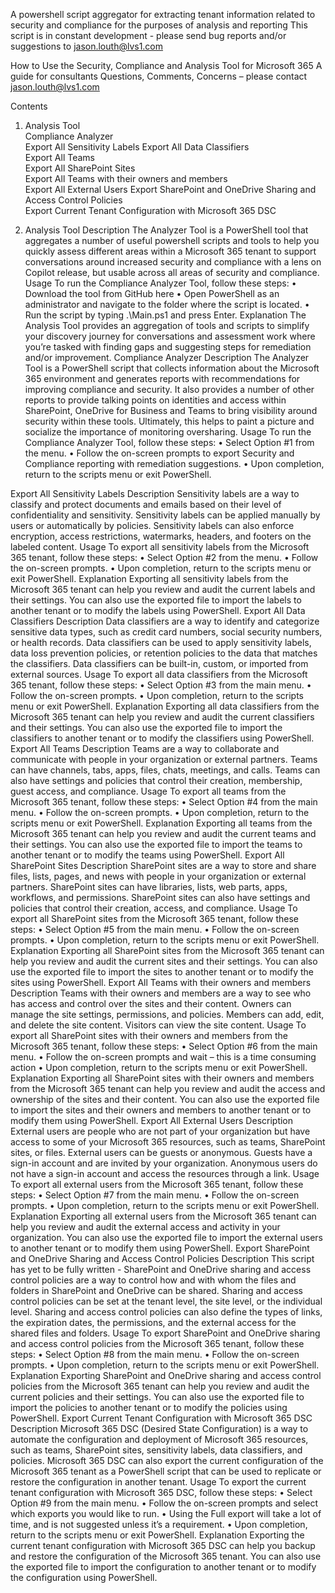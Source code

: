 A powershell script aggregator for extracting tenant information related to security and compliance for the purposes of analysis and reporting
This script is in constant development - please send bug reports and/or suggestions to jason.louth@lvs1.com


How to Use the Security, Compliance and Analysis Tool for Microsoft 365
A guide for consultants 
Questions, Comments, Concerns – please contact jason.louth@lvs1.com

Contents
1. Analysis Tool	
  Compliance Analyzer	
  Export All Sensitivity Labels	
  Export All Data Classifiers	
  Export All Teams	
  Export All SharePoint Sites	
  Export All Teams with their owners and members	
  Export All External Users	
  Export SharePoint and OneDrive Sharing and Access Control Policies	
  Export Current Tenant Configuration with Microsoft 365 DSC	


1. Analysis Tool
Description
The Analyzer Tool is a PowerShell tool that aggregates a number of useful powershell scripts and tools to help you quickly assess different areas within a Microsoft 365 tenant to support conversations around increased security and compliance with a lens on Copilot release, but usable across all areas of security and compliance. 
Usage
To run the Compliance Analyzer Tool, follow these steps:
•	Download the tool from GitHub here
•	Open PowerShell as an administrator and navigate to the folder where the script is located.
•	Run the script by typing .\Main.ps1 and press Enter.
Explanation
The Analysis Tool provides an aggregation of tools and scripts to simplify your discovery journey for conversations and assessment work where you’re tasked with finding gaps and suggesting steps for remediation and/or improvement.
Compliance Analyzer
Description
The Analyzer Tool is a PowerShell script that collects information about the Microsoft 365 environment and generates reports with recommendations for improving compliance and security. It also provides a number of other reports to provide talking points on identities and access within SharePoint, OneDrive for Business and Teams to bring visibility around security within these tools. Ultimately, this helps to paint a picture and socialize the importance of monitoring oversharing. 
Usage
To run the Compliance Analyzer Tool, follow these steps:
•	Select Option #1 from the menu.
•	Follow the on-screen prompts to export Security and Compliance reporting with remediation suggestions.
•	Upon completion, return to the scripts menu or exit PowerShell.

Export All Sensitivity Labels
Description
Sensitivity labels are a way to classify and protect documents and emails based on their level of confidentiality and sensitivity. Sensitivity labels can be applied manually by users or automatically by policies. Sensitivity labels can also enforce encryption, access restrictions, watermarks, headers, and footers on the labeled content.
Usage
To export all sensitivity labels from the Microsoft 365 tenant, follow these steps:
•	Select Option #2 from the menu.
•	Follow the on-screen prompts.
•	Upon completion, return to the scripts menu or exit PowerShell.
Explanation
Exporting all sensitivity labels from the Microsoft 365 tenant can help you review and audit the current labels and their settings. You can also use the exported file to import the labels to another tenant or to modify the labels using PowerShell.
Export All Data Classifiers
Description
Data classifiers are a way to identify and categorize sensitive data types, such as credit card numbers, social security numbers, or health records. Data classifiers can be used to apply sensitivity labels, data loss prevention policies, or retention policies to the data that matches the classifiers. Data classifiers can be built-in, custom, or imported from external sources.
Usage
To export all data classifiers from the Microsoft 365 tenant, follow these steps:
•	Select Option #3 from the main menu.
•	Follow the on-screen prompts.
•	Upon completion, return to the scripts menu or exit PowerShell.
Explanation
Exporting all data classifiers from the Microsoft 365 tenant can help you review and audit the current classifiers and their settings. You can also use the exported file to import the classifiers to another tenant or to modify the classifiers using PowerShell.
Export All Teams
Description
Teams are a way to collaborate and communicate with people in your organization or external partners. Teams can have channels, tabs, apps, files, chats, meetings, and calls. Teams can also have settings and policies that control their creation, membership, guest access, and compliance.
Usage
To export all teams from the Microsoft 365 tenant, follow these steps:
•	Select Option #4 from the main menu.
•	Follow the on-screen prompts.
•	Upon completion, return to the scripts menu or exit PowerShell.
Explanation
Exporting all teams from the Microsoft 365 tenant can help you review and audit the current teams and their settings. You can also use the exported file to import the teams to another tenant or to modify the teams using PowerShell.
Export All SharePoint Sites
Description
SharePoint sites are a way to store and share files, lists, pages, and news with people in your organization or external partners. SharePoint sites can have libraries, lists, web parts, apps, workflows, and permissions. SharePoint sites can also have settings and policies that control their creation, access, and compliance.
Usage
To export all SharePoint sites from the Microsoft 365 tenant, follow these steps:
•	Select Option #5 from the main menu.
•	Follow the on-screen prompts.
•	Upon completion, return to the scripts menu or exit PowerShell.
Explanation
Exporting all SharePoint sites from the Microsoft 365 tenant can help you review and audit the current sites and their settings. You can also use the exported file to import the sites to another tenant or to modify the sites using PowerShell.
Export All Teams with their owners and members
Description
Teams with their owners and members are a way to see who has access and control over the sites and their content. Owners can manage the site settings, permissions, and policies. Members can add, edit, and delete the site content. Visitors can view the site content.
Usage
To export all SharePoint sites with their owners and members from the Microsoft 365 tenant, follow these steps:
•	Select Option #6 from the main menu.
•	Follow the on-screen prompts and wait – this is a time consuming action
•	Upon completion, return to the scripts menu or exit PowerShell.
Explanation
Exporting all SharePoint sites with their owners and members from the Microsoft 365 tenant can help you review and audit the access and ownership of the sites and their content. You can also use the exported file to import the sites and their owners and members to another tenant or to modify them using PowerShell.
Export All External Users
Description
External users are people who are not part of your organization but have access to some of your Microsoft 365 resources, such as teams, SharePoint sites, or files. External users can be guests or anonymous. Guests have a sign-in account and are invited by your organization. Anonymous users do not have a sign-in account and access the resources through a link.
Usage
To export all external users from the Microsoft 365 tenant, follow these steps:
•	Select Option #7 from the main menu.
•	Follow the on-screen prompts.
•	Upon completion, return to the scripts menu or exit PowerShell.
Explanation
Exporting all external users from the Microsoft 365 tenant can help you review and audit the external access and activity in your organization. You can also use the exported file to import the external users to another tenant or to modify them using PowerShell.
Export SharePoint and OneDrive Sharing and Access Control Policies
Description
This script has yet to be fully written - SharePoint and OneDrive sharing and access control policies are a way to control how and with whom the files and folders in SharePoint and OneDrive can be shared. Sharing and access control policies can be set at the tenant level, the site level, or the individual level. Sharing and access control policies can also define the types of links, the expiration dates, the permissions, and the external access for the shared files and folders.
Usage
To export SharePoint and OneDrive sharing and access control policies from the Microsoft 365 tenant, follow these steps:
•	Select Option #8 from the main menu.
•	Follow the on-screen prompts.
•	Upon completion, return to the scripts menu or exit PowerShell.
Explanation
Exporting SharePoint and OneDrive sharing and access control policies from the Microsoft 365 tenant can help you review and audit the current policies and their settings. You can also use the exported file to import the policies to another tenant or to modify the policies using PowerShell.
Export Current Tenant Configuration with Microsoft 365 DSC
Description
Microsoft 365 DSC (Desired State Configuration) is a way to automate the configuration and deployment of Microsoft 365 resources, such as teams, SharePoint sites, sensitivity labels, data classifiers, and policies. Microsoft 365 DSC can also export the current configuration of the Microsoft 365 tenant as a PowerShell script that can be used to replicate or restore the configuration in another tenant.
Usage
To export the current tenant configuration with Microsoft 365 DSC, follow these steps:
•	Select Option #9 from the main menu.
•	Follow the on-screen prompts and select which exports you would like to run.
•	Using the Full export will take a lot of time, and is not suggested unless it’s a requirement.
•	Upon completion, return to the scripts menu or exit PowerShell.
Explanation
Exporting the current tenant configuration with Microsoft 365 DSC can help you backup and restore the configuration of the Microsoft 365 tenant. You can also use the exported file to import the configuration to another tenant or to modify the configuration using PowerShell.


